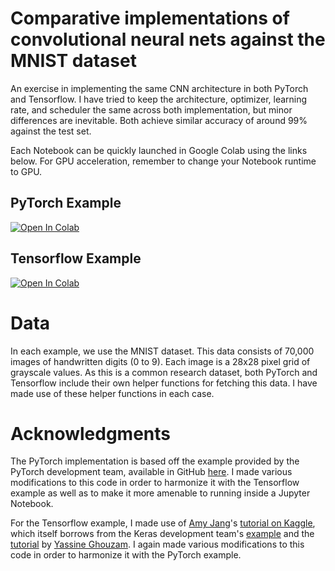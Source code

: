 # Comparative implementations of convolutional neural nets against the MNIST dataset
An exercise in implementing the same CNN architecture in both PyTorch and Tensorflow. I have tried to keep the architecture, optimizer, learning rate, and scheduler the same across both implementation, but minor differences are inevitable. Both achieve similar accuracy of around 99% against the test set.

Each Notebook can be quickly launched in Google Colab using the links below. For GPU acceleration, remember to change your Notebook runtime to GPU.

## PyTorch Example
[![Open In Colab](https://colab.research.google.com/assets/colab-badge.svg)](https://colab.research.google.com/github/mikhailklassen/CNN_MNIST/blob/main/MNIST_PyTorch.ipynb)

## Tensorflow Example
[![Open In Colab](https://colab.research.google.com/assets/colab-badge.svg)](https://colab.research.google.com/github/mikhailklassen/CNN_MNIST/blob/main/MNIST_Tensorflow.ipynb)

# Data
In each example, we use the MNIST dataset. This data consists of 70,000 images of handwritten digits (0 to 9). Each image is a 28x28 pixel grid of grayscale values. As this is a common research dataset, both PyTorch and Tensorflow include their own helper functions for fetching this data. I have made use of these helper functions in each case.

# Acknowledgments
The PyTorch implementation is based off the example provided by the PyTorch development team, available in GitHub [here](https://github.com/pytorch/examples/blob/main/mnist/main.py). I made various modifications to this code in order to harmonize it with the Tensorflow example as well as to make it more amenable to running inside a Jupyter Notebook.

For the Tensorflow example, I made use of [Amy Jang](https://www.kaggle.com/amyjang)'s [tutorial on Kaggle](https://www.kaggle.com/code/amyjang/tensorflow-mnist-cnn-tutorial/notebook), which itself borrows from the Keras development team's [example](http://github.com/keras-team/keras/blob/master/examples/mnist_cnn.py) and the [tutorial](https://www.kaggle.com/code/yassineghouzam/introduction-to-cnn-keras-0-997-top-6/notebook) by [Yassine Ghouzam](https://www.kaggle.com/yassineghouzam). I again made various modifications to this code in order to harmonize it with the PyTorch example.

